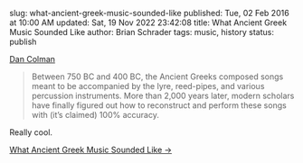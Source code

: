 slug: what-ancient-greek-music-sounded-like
published: Tue, 02 Feb 2016 at 10:00 AM
updated: Sat, 19 Nov 2022 23:42:08 
title: What Ancient Greek Music Sounded Like
author: Brian Schrader
tags: music, history
status: publish

[Dan Colman][oc]

> Between 750 BC and 400 BC, the Ancient Greeks composed songs meant to be accompanied by the lyre, reed-pipes, and various percussion instruments. More than 2,000 years later, modern scholars have finally figured out how to reconstruct and perform these songs with (it’s claimed) 100% accuracy.

Really cool.

[What Ancient Greek Music Sounded Like &#8594;][oc]

[oc]: http://www.openculture.com/2013/10/what-ancient-greek-music-sounded-like.html

